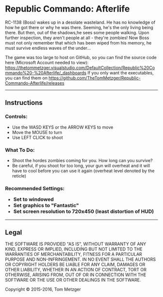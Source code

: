 # Republic Commando: Afterlife
RC-1138 (Boss) wakes up in a desolate wasteland. He has no knowledge of how he got there or why he was there. Seeming, he's the only living being there. But then, out of the shadows,he sees some people walking. Upon further inspection, they aren't people at all - they're zombies! Now Boss must not only remember that which has been wiped from his memory, he must survive endless waves of the under...


The game was too large to host on GitHub, so you can find the source code here (Microsoft Account needed to view): https://thetommetzger.visualstudio.com/DefaultCollection/Republic%20Commando%20-%20Afterlife/_dashboards
If you only want the executables, you can find them on https://github.com/TheTomMetzger/Republic-Commando-Afterlife/releases

<hr>

<h2>Instructions</h2>
<h3>Controls:</h3>
<ul>
<li>Use the WASD KEYS or the ARROW KEYS to move</li>
<li>Move the MOUSE to turn</li>
<li>Use LEFT CLICK to shoot</li>
</ul>

<h3>What To Do:</h3>
<ul>
<li>Shoot the hordes zombies coming for you. How long can you survive? </li>
<li>Be careful, if you shoot for too long, your gun will overheat and it will have to cool before you can use it again (overheat level denoted by the reticle)</li>
</ul>

<h3>Recommended Settings:</li>
<ul>
<li>Set to windowed</li>
<li>Set graphics to "Fantastic"</li>
<li>Set screen resolution to 720x450 (least distortion of HUD)</li>
</ul>


<hr>

<h2>Legal</h2>
THE SOFTWARE IS PROVIDED "AS IS", WITHOUT WARRANTY OF ANY KIND, EXPRESS OR IMPLIED, INCLUDING BUT NOT LIMITED TO THE WARRANTIES OF MERCHANTABILITY, FITNESS FOR A PARTICULAR PURPOSE AND NON-INFRINGEMENT. IN NO EVENT SHALL THE AUTHORS OR COPYRIGHT HOLDERS BE LIABLE FOR ANY CLAIM, DAMAGES OR OTHER LIABILITY, WHETHER IN AN ACTION OF CONTRACT, TORT OR OTHERWISE, ARISING FROM, OUT OF OR IN CONNECTION WITH THE SOFTWARE OR THE USE OR OTHER DEALINGS IN THE SOFTWARE.

Copyright © 2015-2016, Tom Metzger
